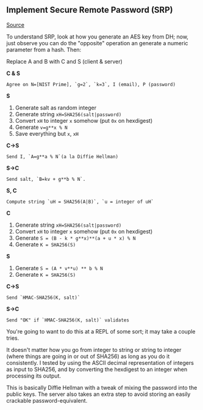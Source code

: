 ## Implement Secure Remote Password (SRP)

[Source](http://cryptopals.com/sets/5/challenges/36/)

To understand SRP, look at how you generate an AES key from DH; now, just observe you can do the "opposite" operation an generate a numeric parameter from a hash. Then:

Replace A and B with C and S (client & server)

**C & S**

    Agree on N=[NIST Prime], `g=2`, `k=3`, I (email), P (password)
    
**S**

 1. Generate salt as random integer
 2. Generate string `xH=SHA256(salt|password)`
 3. Convert `xH` to integer `x` somehow (put `0x` on hexdigest)
 4. Generate `v=g**x % N`
 5. Save everything but `x`, `xH`

**C->S**

    Send I, `A=g**a % N`(a la Diffie Hellman)
    
**S->C**

    Send salt, `B=kv + g**b % N`.
    
**S, C**

    Compute string `uH = SHA256(A|B)`, `u = integer of uH`
    
**C**

 1. Generate string `xH=SHA256(salt|password)`
 2. Convert `xH` to integer `x` somehow (put `0x` on hexdigest)
 3. Generate `S = (B - k * g**x)**(a + u * x) % N`
 4. Generate `K = SHA256(S)`

**S**

 1. Generate `S = (A * v**u) ** b % N`
 2. Generate `K = SHA256(S)`

**C->S**

    Send `HMAC-SHA256(K, salt)`
    
**S->C**

    Send "OK" if `HMAC-SHA256(K, salt)` validates

You're going to want to do this at a REPL of some sort; it may take a couple tries.

It doesn't matter how you go from integer to string or string to integer (where things are going in or out of SHA256) as long as you do it consistently. I tested by using the ASCII decimal representation of integers as input to SHA256, and by converting the hexdigest to an integer when processing its output.

This is basically Diffie Hellman with a tweak of mixing the password into the public keys. The server also takes an extra step to avoid storing an easily crackable password-equivalent. 
